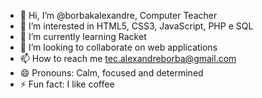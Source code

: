 - 👋 Hi, I’m @borbakalexandre, Computer Teacher
- 👀 I’m interested in HTML5, CSS3, JavaScript, PHP e SQL
- 🌱 I’m currently learning Racket
- 💞️ I’m looking to collaborate on web applications
- 📫 How to reach me tec.alexandreborba@gmail.com
- 😄 Pronouns: Calm, focused and determined
- ⚡ Fun fact: I like coffee

<!---
borbakalexandre/borbakalexandre is a ✨ special ✨ repository because its `README.md` (this file) appears on your GitHub profile.
You can click the Preview link to take a look at your changes.
--->
